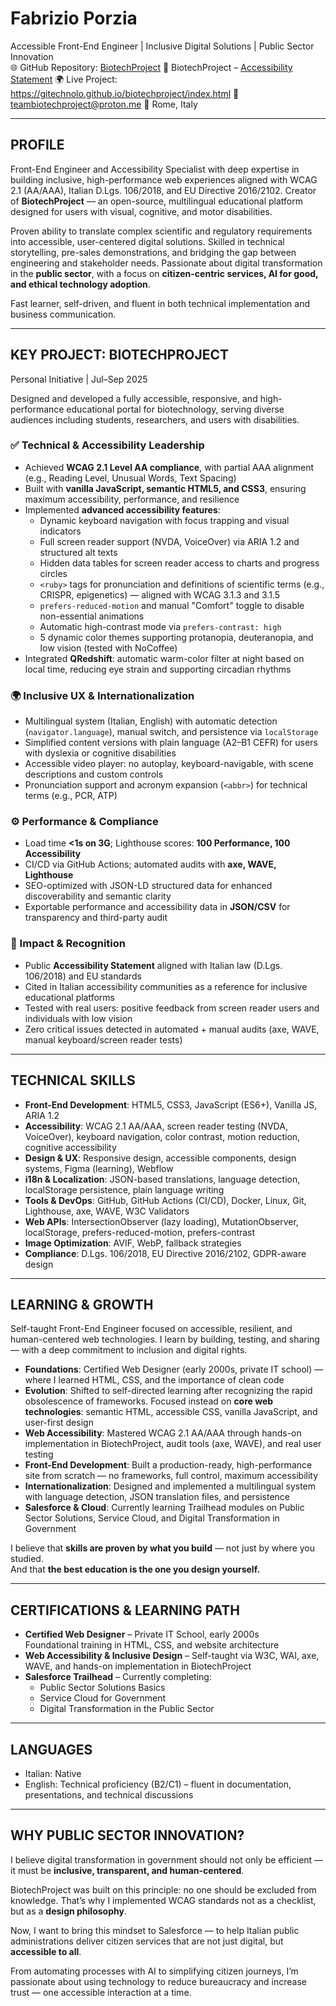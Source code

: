 # Fabrizio Porzia  
Accessible Front-End Engineer | Inclusive Digital Solutions | Public Sector Innovation  
🌐 GitHub Repository: [BiotechProject](https://github.com/Gitechnolo/biotechproject)
🔗 BiotechProject – [Accessibility Statement](https://gitechnolo.github.io/biotechproject/accessibility-en.html)
🌍 Live Project: https://gitechnolo.github.io/biotechproject/index.html
📧 teambiotechproject@proton.me
📍 Rome, Italy  

---

## PROFILE  
Front-End Engineer and Accessibility Specialist with deep expertise in building inclusive, high-performance web experiences aligned with WCAG 2.1 (AA/AAA), Italian D.Lgs. 106/2018, and EU Directive 2016/2102. Creator of **BiotechProject** — an open-source, multilingual educational platform designed for users with visual, cognitive, and motor disabilities.  

Proven ability to translate complex scientific and regulatory requirements into accessible, user-centered digital solutions. Skilled in technical storytelling, pre-sales demonstrations, and bridging the gap between engineering and stakeholder needs. Passionate about digital transformation in the **public sector**, with a focus on **citizen-centric services, AI for good, and ethical technology adoption**.  

Fast learner, self-driven, and fluent in both technical implementation and business communication.

---

## KEY PROJECT: BIOTECHPROJECT  
Personal Initiative | Jul–Sep 2025  

Designed and developed a fully accessible, responsive, and high-performance educational portal for biotechnology, serving diverse audiences including students, researchers, and users with disabilities.

### ✅ Technical & Accessibility Leadership  
- Achieved **WCAG 2.1 Level AA compliance**, with partial AAA alignment (e.g., Reading Level, Unusual Words, Text Spacing)  
- Built with **vanilla JavaScript, semantic HTML5, and CSS3**, ensuring maximum accessibility, performance, and resilience  
- Implemented **advanced accessibility features**:  
  - Dynamic keyboard navigation with focus trapping and visual indicators  
  - Full screen reader support (NVDA, VoiceOver) via ARIA 1.2 and structured alt texts  
  - Hidden data tables for screen reader access to charts and progress circles  
  - `<ruby>` tags for pronunciation and definitions of scientific terms (e.g., CRISPR, epigenetics) — aligned with WCAG 3.1.3 and 3.1.5  
  - `prefers-reduced-motion` and manual "Comfort" toggle to disable non-essential animations  
  - Automatic high-contrast mode via `prefers-contrast: high`  
  - 5 dynamic color themes supporting protanopia, deuteranopia, and low vision (tested with NoCoffee)  
- Integrated **QRedshift**: automatic warm-color filter at night based on local time, reducing eye strain and supporting circadian rhythms  

### 🌍 Inclusive UX & Internationalization  
- Multilingual system (Italian, English) with automatic detection (`navigator.language`), manual switch, and persistence via `localStorage`  
- Simplified content versions with plain language (A2–B1 CEFR) for users with dyslexia or cognitive disabilities  
- Accessible video player: no autoplay, keyboard-navigable, with scene descriptions and custom controls  
- Pronunciation support and acronym expansion (`<abbr>`) for technical terms (e.g., PCR, ATP)  

### ⚙️ Performance & Compliance  
- Load time **<1s on 3G**; Lighthouse scores: **100 Performance, 100 Accessibility**  
- CI/CD via GitHub Actions; automated audits with **axe, WAVE, Lighthouse**  
- SEO-optimized with JSON-LD structured data for enhanced discoverability and semantic clarity  
- Exportable performance and accessibility data in **JSON/CSV** for transparency and third-party audit  

### 📢 Impact & Recognition  
- Public **Accessibility Statement** aligned with Italian law (D.Lgs. 106/2018) and EU standards  
- Cited in Italian accessibility communities as a reference for inclusive educational platforms  
- Tested with real users: positive feedback from screen reader users and individuals with low vision  
- Zero critical issues detected in automated + manual audits (axe, WAVE, manual keyboard/screen reader tests)  

---

## TECHNICAL SKILLS  
- **Front-End Development**: HTML5, CSS3, JavaScript (ES6+), Vanilla JS, ARIA 1.2  
- **Accessibility**: WCAG 2.1 AA/AAA, screen reader testing (NVDA, VoiceOver), keyboard navigation, color contrast, motion reduction, cognitive accessibility  
- **Design & UX**: Responsive design, accessible components, design systems, Figma (learning), Webflow  
- **i18n & Localization**: JSON-based translations, language detection, localStorage persistence, plain language writing  
- **Tools & DevOps**: GitHub, GitHub Actions (CI/CD), Docker, Linux, Git, Lighthouse, axe, WAVE, W3C Validators  
- **Web APIs**: IntersectionObserver (lazy loading), MutationObserver, localStorage, prefers-reduced-motion, prefers-contrast  
- **Image Optimization**: AVIF, WebP, fallback strategies  
- **Compliance**: D.Lgs. 106/2018, EU Directive 2016/2102, GDPR-aware design  

---

## LEARNING & GROWTH  
Self-taught Front-End Engineer focused on accessible, resilient, and human-centered web technologies. I learn by building, testing, and sharing — with a deep commitment to inclusion and digital rights.

- **Foundations**: Certified Web Designer (early 2000s, private IT school) — where I learned HTML, CSS, and the importance of clean code
- **Evolution**: Shifted to self-directed learning after recognizing the rapid obsolescence of frameworks. Focused instead on **core web technologies**: semantic HTML, accessible CSS, vanilla JavaScript, and user-first design
- **Web Accessibility**: Mastered WCAG 2.1 AA/AAA through hands-on implementation in BiotechProject, audit tools (axe, WAVE), and real user testing
- **Front-End Development**: Built a production-ready, high-performance site from scratch — no frameworks, full control, maximum accessibility
- **Internationalization**: Designed and implemented a multilingual system with language detection, JSON translation files, and persistence
- **Salesforce & Cloud**: Currently learning Trailhead modules on Public Sector Solutions, Service Cloud, and Digital Transformation in Government

I believe that **skills are proven by what you build** — not just by where you studied.  
And that **the best education is the one you design yourself.**       

---

## CERTIFICATIONS & LEARNING PATH  
- **Certified Web Designer** – Private IT School, early 2000s  
  Foundational training in HTML, CSS, and website architecture  
- **Web Accessibility & Inclusive Design** – Self-taught via W3C, WAI, axe, WAVE, and hands-on implementation in BiotechProject  
- **Salesforce Trailhead** – Currently completing:  
  - Public Sector Solutions Basics  
  - Service Cloud for Government  
  - Digital Transformation in the Public Sector    

---

## LANGUAGES  
- Italian: Native  
- English: Technical proficiency (B2/C1) – fluent in documentation, presentations, and technical discussions  

---

## WHY PUBLIC SECTOR INNOVATION?  
I believe digital transformation in government should not only be efficient — it must be **inclusive, transparent, and human-centered**.  

BiotechProject was built on this principle: no one should be excluded from knowledge. That’s why I implemented WCAG standards not as a checklist, but as a **design philosophy**.  

Now, I want to bring this mindset to Salesforce — to help Italian public administrations deliver citizen services that are not just digital, but **accessible to all**.  

From automating processes with AI to simplifying citizen journeys, I’m passionate about using technology to reduce bureaucracy and increase trust — one accessible interaction at a time.   